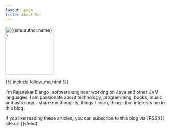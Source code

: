 ```yaml
---
layout: page
title: About Me
---
```


<img src="{{ site.baseurl }}assets/images/profile.jpg" alt="{{site.author.name}}" height="150px" width="150px" />

<br>

{% include follow_me.html %}

I'm Rajasekar Elango, software engineer working on Java and other JVM languages. I am passionate about technology, programming, books, music and astrology.
I share my thoughts, things I learn, things that interests me in this blog. 

If you like reading these articles, you can subscribe to this blog via [RSS]({{ site.url }}/feed).